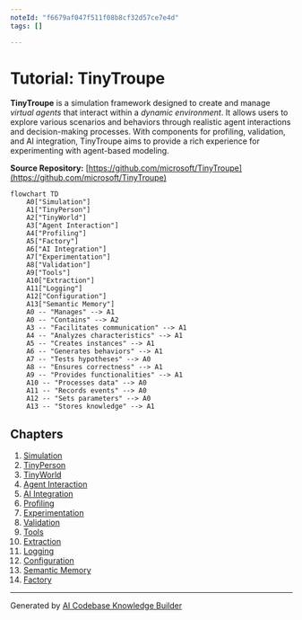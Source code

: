```yaml
---
noteId: "f6679af047f511f08b8cf32d57ce7e4d"
tags: []

---
```


# Tutorial: TinyTroupe

**TinyTroupe** is a simulation framework designed to create and manage *virtual agents* that interact within a *dynamic environment*. It allows users to explore various scenarios and behaviors through realistic agent interactions and decision-making processes. With components for profiling, validation, and AI integration, TinyTroupe aims to provide a rich experience for experimenting with agent-based modeling.


**Source Repository:** [https://github.com/microsoft/TinyTroupe](https://github.com/microsoft/TinyTroupe)

```mermaid
flowchart TD
    A0["Simulation"]
    A1["TinyPerson"]
    A2["TinyWorld"]
    A3["Agent Interaction"]
    A4["Profiling"]
    A5["Factory"]
    A6["AI Integration"]
    A7["Experimentation"]
    A8["Validation"]
    A9["Tools"]
    A10["Extraction"]
    A11["Logging"]
    A12["Configuration"]
    A13["Semantic Memory"]
    A0 -- "Manages" --> A1
    A0 -- "Contains" --> A2
    A3 -- "Facilitates communication" --> A1
    A4 -- "Analyzes characteristics" --> A1
    A5 -- "Creates instances" --> A1
    A6 -- "Generates behaviors" --> A1
    A7 -- "Tests hypotheses" --> A0
    A8 -- "Ensures correctness" --> A1
    A9 -- "Provides functionalities" --> A1
    A10 -- "Processes data" --> A0
    A11 -- "Records events" --> A0
    A12 -- "Sets parameters" --> A0
    A13 -- "Stores knowledge" --> A1
```

## Chapters

1. [Simulation](01_simulation.md)
2. [TinyPerson](02_tinyperson.md)
3. [TinyWorld](03_tinyworld.md)
4. [Agent Interaction](04_agent_interaction.md)
5. [AI Integration](05_ai_integration.md)
6. [Profiling](06_profiling.md)
7. [Experimentation](07_experimentation.md)
8. [Validation](08_validation.md)
9. [Tools](09_tools.md)
10. [Extraction](10_extraction.md)
11. [Logging](11_logging.md)
12. [Configuration](12_configuration.md)
13. [Semantic Memory](13_semantic_memory.md)
14. [Factory](14_factory.md)


---

Generated by [AI Codebase Knowledge Builder](https://github.com/The-Pocket/Tutorial-Codebase-Knowledge)